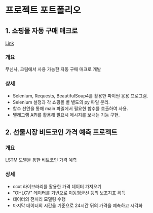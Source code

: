 # 프로젝트 포트폴리오

## 1. 쇼핑몰 자동 구매 매크로
[Link](https://github.com/DHLemonade/AutoPurchase)

### 개요
무신사, 크림에서 사용 가능한 자동 구매 매크로 개발

### 상세
* Selenium, Requests, BeautifulSoup4를 활용한 파이썬 응용 프로그램.   
* Selenium 설정과 각 쇼핑몰 별 별도의 py 파일 분리.   
* 함수 선언을 통해 main 파일에서 필요한 함수를 호출하여 사용.   
* 텔레그램 API를 활용해 필요시 메시지를 보내는 기능 구현.   

## 2. 선물시장 비트코인 가격 예측 프로젝트

### 개요
LSTM 모델을 통한 비트코인 가격 예측

### 상세
* ccxt 라이브러리를 활용한 가격 데이터 가져오기   
* "OHLCV" 데이터를 기반으로 이동평균선 등의 보조지표 획득   
* 데이터의 전처리 모델링 수행   
* 마지막 데이터의 시간을 기준으로 24시간 뒤의 가격을 예측하고 시각화   

